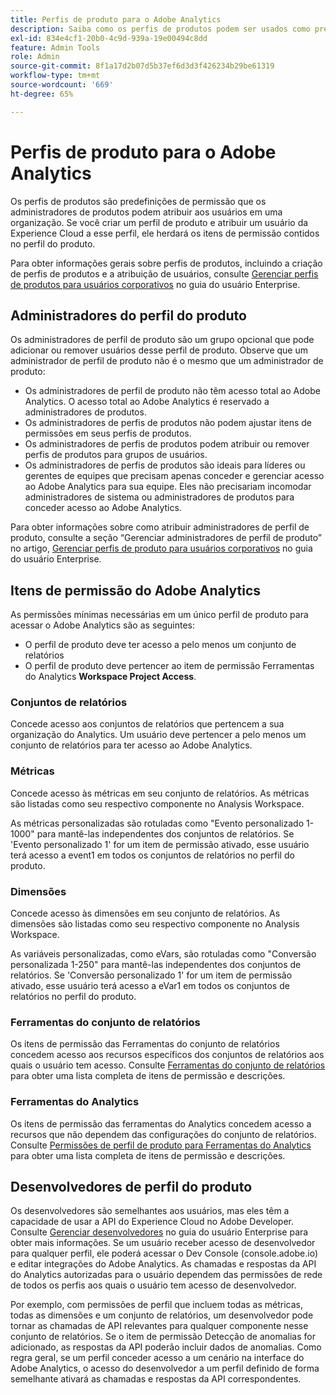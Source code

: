 ```yaml
---
title: Perfis de produto para o Adobe Analytics
description: Saiba como os perfis de produtos podem ser usados como predefinições de permissão que os administradores de produtos podem atribuir aos usuários em uma organização.
exl-id: 834e4cf1-20b0-4c9d-939a-19e00494c8dd
feature: Admin Tools
role: Admin
source-git-commit: 8f1a17d2b07d5b37ef6d3d3f426234b29be61319
workflow-type: tm+mt
source-wordcount: '669'
ht-degree: 65%

---
```


# Perfis de produto para o Adobe Analytics

Os perfis de produtos são predefinições de permissão que os administradores de produtos podem atribuir aos usuários em uma organização. Se você criar um perfil de produto e atribuir um usuário da Experience Cloud a esse perfil, ele herdará os itens de permissão contidos no perfil do produto.

Para obter informações gerais sobre perfis de produtos, incluindo a criação de perfis de produtos e a atribuição de usuários, consulte [Gerenciar perfis de produtos para usuários corporativos](https://helpx.adobe.com/br/enterprise/using/manage-product-profiles.html) no guia do usuário Enterprise.

## Administradores do perfil do produto

Os administradores de perfil de produto são um grupo opcional que pode adicionar ou remover usuários desse perfil de produto. Observe que um administrador de perfil de produto não é o mesmo que um administrador de produto:

* Os administradores de perfil de produto não têm acesso total ao Adobe Analytics. O acesso total ao Adobe Analytics é reservado a administradores de produtos.
* Os administradores de perfis de produtos não podem ajustar itens de permissões em seus perfis de produtos.
* Os administradores de perfis de produtos podem atribuir ou remover perfis de produtos para grupos de usuários.
* Os administradores de perfis de produtos são ideais para líderes ou gerentes de equipes que precisam apenas conceder e gerenciar acesso ao Adobe Analytics para sua equipe. Eles não precisariam incomodar administradores de sistema ou administradores de produtos para conceder acesso ao Adobe Analytics.

Para obter informações sobre como atribuir administradores de perfil de produto, consulte a seção “Gerenciar administradores de perfil de produto” no artigo, [Gerenciar perfis de produto para usuários corporativos](https://helpx.adobe.com/br/enterprise/using/manage-product-profiles.html) no guia do usuário Enterprise.

## Itens de permissão do Adobe Analytics

As permissões mínimas necessárias em um único perfil de produto para acessar o Adobe Analytics são as seguintes:

* O perfil de produto deve ter acesso a pelo menos um conjunto de relatórios
* O perfil de produto deve pertencer ao item de permissão Ferramentas do Analytics **Workspace Project Access**.

### Conjuntos de relatórios

Concede acesso aos conjuntos de relatórios que pertencem a sua organização do Analytics. Um usuário deve pertencer a pelo menos um conjunto de relatórios para ter acesso ao Adobe Analytics.

### Métricas

Concede acesso às métricas em seu conjunto de relatórios. As métricas são listadas como seu respectivo componente no Analysis Workspace.

As métricas personalizadas são rotuladas como &quot;Evento personalizado 1-1000&quot; para mantê-las independentes dos conjuntos de relatórios. Se &#39;Evento personalizado 1&#39; for um item de permissão ativado, esse usuário terá acesso a event1 em todos os conjuntos de relatórios no perfil do produto.

### Dimensões

Concede acesso às dimensões em seu conjunto de relatórios. As dimensões são listadas como seu respectivo componente no Analysis Workspace.

As variáveis personalizadas, como eVars, são rotuladas como &quot;Conversão personalizada 1-250&quot; para mantê-las independentes dos conjuntos de relatórios. Se &#39;Conversão personalizado 1&#39; for um item de permissão ativado, esse usuário terá acesso a eVar1 em todos os conjuntos de relatórios no perfil do produto.

### Ferramentas do conjunto de relatórios

Os itens de permissão das Ferramentas do conjunto de relatórios concedem acesso aos recursos específicos dos conjuntos de relatórios aos quais o usuário tem acesso. Consulte [Ferramentas do conjunto de relatórios](report-suite-tools.md) para obter uma lista completa de itens de permissão e descrições.

### Ferramentas do Analytics

Os itens de permissão das ferramentas do Analytics concedem acesso a recursos que não dependem das configurações do conjunto de relatórios. Consulte [Permissões de perfil de produto para Ferramentas do Analytics](analytics-tools.md) para obter uma lista completa de itens de permissão e descrições.

## Desenvolvedores de perfil do produto

Os desenvolvedores são semelhantes aos usuários, mas eles têm a capacidade de usar a API do Experience Cloud no Adobe Developer. Consulte [Gerenciar desenvolvedores](https://helpx.adobe.com/br/enterprise/using/manage-developers.html) no guia do usuário Enterprise para obter mais informações. Se um usuário receber acesso de desenvolvedor para qualquer perfil, ele poderá acessar o Dev Console (console.adobe.io) e editar integrações do Adobe Analytics. As chamadas e respostas da API do Analytics autorizadas para o usuário dependem das permissões de rede de todos os perfis aos quais o usuário tem acesso de desenvolvedor.

Por exemplo, com permissões de perfil que incluem todas as métricas, todas as dimensões e um conjunto de relatórios, um desenvolvedor pode tornar as chamadas de API relevantes para qualquer componente nesse conjunto de relatórios. Se o item de permissão Detecção de anomalias for adicionado, as respostas da API poderão incluir dados de anomalias. Como regra geral, se um perfil conceder acesso a um cenário na interface do Adobe Analytics, o acesso do desenvolvedor a um perfil definido de forma semelhante ativará as chamadas e respostas da API correspondentes.
